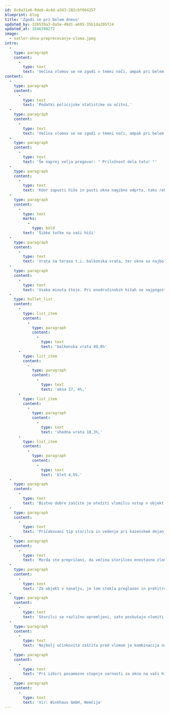 ```yaml
---
id: 8c8a31a6-9deb-4c4d-a343-282cbf664257
blueprint: blog
title: 'Zgodi se pri belem dnevu'
updated_by: 326539a3-0a5e-49d1-a695-35b1da205f24
updated_at: 1646398272
image:
  - satler-okna-preprecevanje-vloma.jpeg
intro:
  -
    type: paragraph
    content:
      -
        type: text
        text: 'Večina vlomov se ne zgodi v temni noči, ampak pri belem dnevu in sicer med 12. in 20. uro.'
content:
  -
    type: paragraph
    content:
      -
        type: text
        text: 'Podatki policijske statistike so očitni.'
  -
    type: paragraph
    content:
      -
        type: text
        text: 'Večina vlomov se ne zgodi v temni noči, ampak pri belem dnevu in sicer med 12. in 20. uro.'
  -
    type: paragraph
    content:
      -
        type: text
        text: 'Še naprej velja pregovor: " Priložnost dela tatu! "'
  -
    type: paragraph
    content:
      -
        type: text
        text: 'Kdor zapusti hišo in pusti okna nagibno odprta, tako rekoč vabi vlomilce. Priložnostni vlomilci, kar jih večina tudi je, si stvari radi poenostavijo. Namensko poiščejo šibke točke na hiši, da si čim hitreje omogočijo dostop vanjo.'
  -
    type: paragraph
    content:
      -
        type: text
        marks:
          -
            type: bold
        text: 'Šibke točke na vaši hiši'
  -
    type: paragraph
    content:
      -
        type: text
        text: 'Vrata na teraso t.i. balkonska vrata, ter okna so najbolj šibka mesta v vaši hiši. Toda z namenskimi protivlomnimi ukrepi, boste življenje vlomilcem, ki vedno delajo pod velikim časovnim pritiskom, močno otežili. Z vsako sekundo je tveganje, da ga ulovijo pri kaznivem dejanju večje. Dlje kot traja zadrževanje vlomilca zunaj objekta, prej vlomilec obupa.'
  -
    type: paragraph
    content:
      -
        type: text
        text: 'Vsaka minuta šteje. Pri enodružinskih hišah se najpogosteje vlamlja skozi:'
  -
    type: bullet_list
    content:
      -
        type: list_item
        content:
          -
            type: paragraph
            content:
              -
                type: text
                text: 'balkonska vrata 49,8%'
      -
        type: list_item
        content:
          -
            type: paragraph
            content:
              -
                type: text
                text: 'okna 27, 4%,'
      -
        type: list_item
        content:
          -
            type: paragraph
            content:
              -
                type: text
                text: 'vhodna vrata 18,3%,'
      -
        type: list_item
        content:
          -
            type: paragraph
            content:
              -
                type: text
                text: 'klet 4,5%.'
  -
    type: paragraph
    content:
      -
        type: text
        text: 'Bistvo dobre zaščite je otežiti vlomilcu vstop v objekt'
  -
    type: paragraph
    content:
      -
        type: text
        text: 'Pričakovani tip storilca in vedenje pri kazenskem dejanju določata stopnjo nevarnosti.'
  -
    type: paragraph
    content:
      -
        type: text
        text: 'Morda ste prepričani, da večina storilcev enostavno zlomi steklo in vstopi v hišo a statistika kaže, da temu ni tako. Steklo pride na vrsto, ko storilec izčrpa vse druge možnosti.'
  -
    type: paragraph
    content:
      -
        type: text
        text: 'Za objekt v naselju, je lom stekla preglasen in prehitro pritegne pozornost mimoidočih. Cilj storilca je vstopiti v objekt čimbolj neopazno in za seboj zapreti okno. S tem ne vzbuja pozornosti okolice in pridobi čas, za natančno preiskavo vrednosti stvari v hiši…'
  -
    type: paragraph
    content:
      -
        type: text
        text: 'Storilci so različno opremljeni, zato poskušajo vlomiti na različne načine.'
  -
    type: paragraph
    content:
      -
        type: text
        text: 'Najbolj učinkovita zaščita pred vlomom je kombinacija nameščenega varnostnega okovja, kljuko na ključ in varnostnega stekla. '
  -
    type: paragraph
    content:
      -
        type: text
        text: 'Pri izbiri posamezne stopnje varnosti za okna na vaši hiši upoštevajte dostopnost. '
  -
    type: paragraph
    content:
      -
        type: text
        text: 'Vir: Winkhaus GmbH, Nemčija'
---
```

